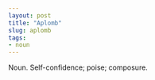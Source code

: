 ```yaml
---
layout: post
title: "Aplomb"
slug: aplomb
tags:
- noun
---
```


Noun. Self-confidence; poise; composure.